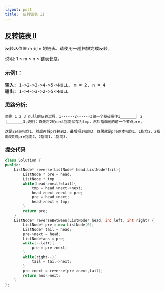 ```yaml
---
layout: post
title:  反转链表 II
---
```


## [反转链表 II](https://leetcode-cn.com/problems/reverse-linked-list-ii/)

反转从位置 m 到 n 的链表。请使用一趟扫描完成反转。

说明:
1 ≤ m ≤ n ≤ 链表长度。

### 示例1：
<pre>
<strong>输入:</strong> 1->2->3->4->5->NULL, m = 2, n = 4
<strong>输出:</strong> 1->4->3->2->5->NULL
</pre>


### 思路分析:
    举例 1 2 3 null的反转过程，1------2------3做一个基础操作1_______| 2 |_______3,说明：首先将2的next指向保存为tmp，然后指向他的前一个节点pre,

    这是2已经指向1，然后再将pre移到2，最后把1指向3，效果就是pre原本指向1，1指向2，2指向3变成pre指向2，2指向1，1指向3.

### 提交代码

```C++
class Solution {
public:
    ListNode* reverse(ListNode* head,ListNode*tail){
        ListNode * pre = head;
        ListNode * tmp;
        while(head->next!=tail){
            tmp = head->next->next;
            head->next->next = pre;
            pre = head->next;
            head->next = tmp;
        }
        return pre;
    }
    ListNode* reverseBetween(ListNode* head, int left, int right) {
        ListNode* pre = new ListNode(0);
        ListNode* tail = head;
        pre->next = head;
        ListNode*ans = pre;
        while(--left){
            pre = pre->next;
        }
        while(right--){
            tail = tail->next;
        }
        pre->next = reverse(pre->next,tail);
        return ans->next;
    }
};
```

